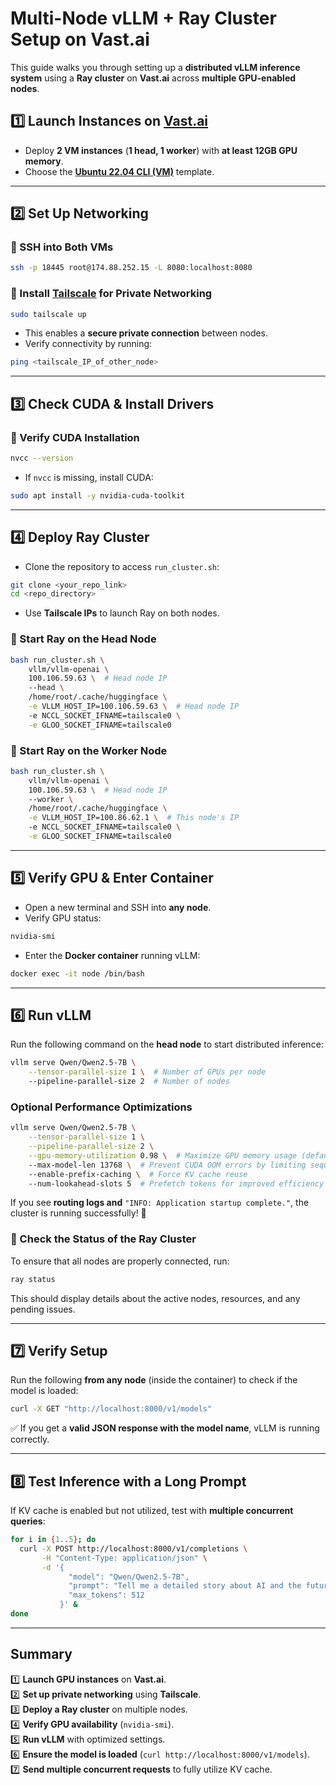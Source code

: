 # **Multi-Node vLLM + Ray Cluster Setup on Vast.ai**

This guide walks you through setting up a **distributed vLLM inference system** using a **Ray cluster** on **Vast.ai** across **multiple GPU-enabled nodes**.

## **1️⃣ Launch Instances on [Vast.ai](https://cloud.vast.ai/create/)**
- Deploy **2 VM instances** (**1 head, 1 worker**) with **at least 12GB GPU memory**.
- Choose the [**Ubuntu 22.04 CLI (VM)**](https://cloud.vast.ai/template/readme/9612e7b1ae3d729a9b1f5984b9f1972c) template.

---

## **2️⃣ Set Up Networking**
### **🔹 SSH into Both VMs**
```bash
ssh -p 18445 root@174.88.252.15 -L 8080:localhost:8080
```

### **🔹 Install [Tailscale](https://login.tailscale.com/admin/machines) for Private Networking**
```bash
sudo tailscale up
```
- This enables a **secure private connection** between nodes.
- Verify connectivity by running:
```bash
ping <tailscale_IP_of_other_node>
```

---

## **3️⃣ Check CUDA & Install Drivers**
### **🔹 Verify CUDA Installation**
```bash
nvcc --version
```
- If `nvcc` is missing, install CUDA:
```bash
sudo apt install -y nvidia-cuda-toolkit
```

---

## **4️⃣ Deploy Ray Cluster**
- Clone the repository to access `run_cluster.sh`:
```bash
git clone <your_repo_link>
cd <repo_directory>
```
- Use **Tailscale IPs** to launch Ray on both nodes.

### **🔹 Start Ray on the Head Node**
```bash
bash run_cluster.sh \
    vllm/vllm-openai \
    100.106.59.63 \  # Head node IP
    --head \
    /home/root/.cache/huggingface \
    -e VLLM_HOST_IP=100.106.59.63 \  # Head node IP
    -e NCCL_SOCKET_IFNAME=tailscale0 \
    -e GLOO_SOCKET_IFNAME=tailscale0
```

### **🔹 Start Ray on the Worker Node**
```bash
bash run_cluster.sh \
    vllm/vllm-openai \
    100.106.59.63 \  # Head node IP
    --worker \
    /home/root/.cache/huggingface \
    -e VLLM_HOST_IP=100.86.62.1 \  # This node's IP
    -e NCCL_SOCKET_IFNAME=tailscale0 \
    -e GLOO_SOCKET_IFNAME=tailscale0
```

---

## **5️⃣ Verify GPU & Enter Container**
- Open a new terminal and SSH into **any node**.
- Verify GPU status:
```bash
nvidia-smi
```
- Enter the **Docker container** running vLLM:
```bash
docker exec -it node /bin/bash
```

---

## **6️⃣ Run vLLM**
Run the following command on the **head node** to start distributed inference:
```bash
vllm serve Qwen/Qwen2.5-7B \
    --tensor-parallel-size 1 \  # Number of GPUs per node
    --pipeline-parallel-size 2  # Number of nodes
```
### **Optional Performance Optimizations**
```bash
vllm serve Qwen/Qwen2.5-7B \
    --tensor-parallel-size 1 \
    --pipeline-parallel-size 2 \
    --gpu-memory-utilization 0.98 \  # Maximize GPU memory usage (default is 90%)
    --max-model-len 13768 \  # Prevent CUDA OOM errors by limiting sequence length
    --enable-prefix-caching \  # Force KV cache reuse
    --num-lookahead-slots 5  # Prefetch tokens for improved efficiency
```

If you see **routing logs and** `"INFO: Application startup complete."`, the cluster is running successfully! 🚀

### **📌 Check the Status of the Ray Cluster**

To ensure that all nodes are properly connected, run:

```bash
ray status
```

This should display details about the active nodes, resources, and any pending issues.

---

## **7️⃣ Verify Setup**
Run the following **from any node** (inside the container) to check if the model is loaded:
```bash
curl -X GET "http://localhost:8000/v1/models"
```
✅ If you get a **valid JSON response with the model name**, vLLM is running correctly.

---

## **8️⃣ Test Inference with a Long Prompt**
If KV cache is enabled but not utilized, test with **multiple concurrent queries**:
```bash
for i in {1..5}; do
  curl -X POST http://localhost:8000/v1/completions \
       -H "Content-Type: application/json" \
       -d '{
             "model": "Qwen/Qwen2.5-7B",
             "prompt": "Tell me a detailed story about AI and the future.",
             "max_tokens": 512
           }' &
done
```

---

## **Summary**
1️⃣ **Launch GPU instances** on **Vast.ai**.  
2️⃣ **Set up private networking** using **Tailscale**.  
3️⃣ **Deploy a Ray cluster** on multiple nodes.  
4️⃣ **Verify GPU availability** (`nvidia-smi`).  
5️⃣ **Run vLLM** with optimized settings.  
6️⃣ **Ensure the model is loaded** (`curl http://localhost:8000/v1/models`).  
7️⃣ **Send multiple concurrent requests** to fully utilize KV cache.  
